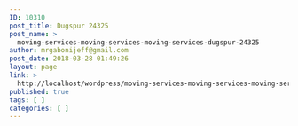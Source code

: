 ```yaml
---
ID: 10310
post_title: Dugspur 24325
post_name: >
  moving-services-moving-services-moving-services-dugspur-24325
author: mrgabonijeff@gmail.com
post_date: 2018-03-28 01:49:26
layout: page
link: >
  http://localhost/wordpress/moving-services-moving-services-moving-services-dugspur-24325/
published: true
tags: [ ]
categories: [ ]
---
```

